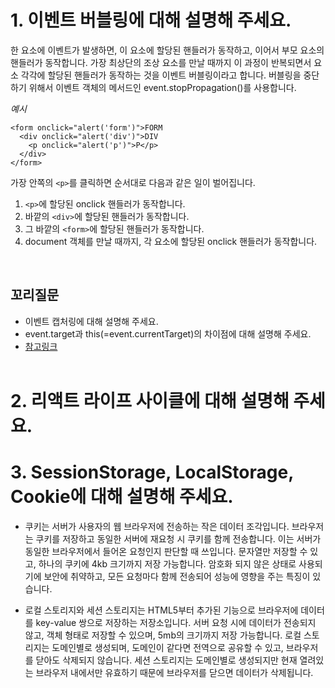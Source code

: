 # 1. 이벤트 버블링에 대해 설명해 주세요.

한 요소에 이벤트가 발생하면, 이 요소에 할당된 핸들러가 동작하고, 이어서 부모 요소의 핸들러가 동작합니다. 가장 최상단의 조상 요소를 만날 때까지 이 과정이 반복되면서 요소 각각에 할당된 핸들러가 동작하는 것을 이벤트 버블링이라고 합니다. 버블링을 중단하기 위해서 이벤트 객체의 메서드인 event.stopPropagation()를 사용합니다.
<br>

_예시_

```
<form onclick="alert('form')">FORM
  <div onclick="alert('div')">DIV
    <p onclick="alert('p')">P</p>
  </div>
</form>
```

가장 안쪽의 `<p>`를 클릭하면 순서대로 다음과 같은 일이 벌어집니다.

1. `<p>`에 할당된 onclick 핸들러가 동작합니다.
2. 바깥의 `<div>`에 할당된 핸들러가 동작합니다.
3. 그 바깥의 `<form>`에 할당된 핸들러가 동작합니다.
4. document 객체를 만날 때까지, 각 요소에 할당된 onclick 핸들러가 동작합니다.

<br>

## 꼬리질문

- 이벤트 캡처링에 대해 설명해 주세요.
- event.target과 this(=event.currentTarget)의 차이점에 대해 설명해 주세요.
- [참고링크](https://ko.javascript.info/bubbling-and-capturing)
  <br><br>

# 2. 리액트 라이프 사이클에 대해 설명해 주세요.

# 3. SessionStorage, LocalStorage, Cookie에 대해 설명해 주세요.

- 쿠키는 서버가 사용자의 웹 브라우저에 전송하는 작은 데이터 조각입니다. 브라우저는 쿠키를 저장하고 동일한 서버에 재요청 시 쿠키를 함께 전송합니다. 이는 서버가 동일한 브라우저에서 들어온 요청인지 판단할 때 쓰입니다. 문자열만 저장할 수 있고, 하나의 쿠키에 4kb 크기까지 저장 가능합니다. 암호화 되지 않은 상태로 사용되기에 보안에 취약하고, 모든 요청마다 함께 전송되어 성능에 영향을 주는 특징이 있습니다.

- 로컬 스토리지와 세션 스토리지는 HTML5부터 추가된 기능으로 브라우저에 데이터를 key-value 쌍으로 저장하는 저장소입니다. 서버 요청 시에 데이터가 전송되지 않고, 객체 형태로 저장할 수 있으며, 5mb의 크기까지 저장 가능합니다. 로컬 스토리지는 도메인별로 생성되며, 도메인이 같다면 전역으로 공유할 수 있고, 브라우저를 닫아도 삭제되지 않습니다. 세션 스토리지는 도메인별로 생성되지만 현재 열려있는 브라우저 내에서만 유효하기 때문에 브라우저를 닫으면 데이터가 삭제됩니다.
